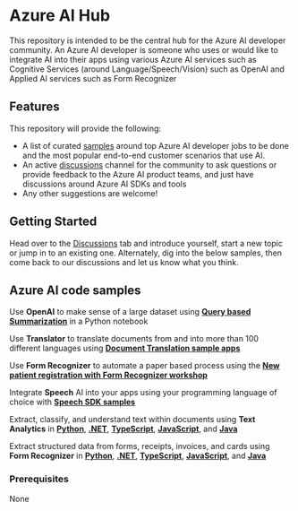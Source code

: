 # Azure AI Hub
This repository is intended to be the central hub for the Azure AI developer community. An Azure AI developer is someone who uses or would like to integrate AI into their apps using various Azure AI services such as Cognitive Services (around Language/Speech/Vision) such as OpenAI and Applied AI services such as Form Recognizer

## Features
This repository will provide the following:
* A list of curated [samples](https://aka.ms/azai/samples) around top Azure AI developer jobs to be done and the most popular end-to-end customer scenarios that use AI. 
* An active [discussions](https://aka.ms/azai) channel for the community to ask questions or provide feedback to the Azure AI product teams, and just have discussions around Azure AI SDKs and tools
* Any other suggestions are welcome!

## Getting Started
Head over to the [Discussions](https://aka.ms/azai) tab and introduce yourself, start a new topic or jump in to an existing one. Alternately, dig into the below samples, then come back to our discussions and let us know what you think. 

## Azure AI code samples 

Use **OpenAI** to make sense of a large dataset using [**Query based Summarization**](https://github.com/Azure-Samples/summarization-python-openai) in a Python notebook 

Use **Translator** to translate documents from and into more than 100 different languages using [**Document Translation sample apps**](https://github.com/MicrosoftTranslator/DocumentTranslation) 

Use **Form Recognizer** to automate a paper based process using the [**New patient registration with Form Recognizer workshop**](https://newpatiente2e.github.io/docs/)

Integrate **Speech** AI into your apps using your programming language of choice with [**Speech SDK samples**](https://github.com/Azure-Samples/cognitive-services-speech-sdk/blob/master/README.md#sample-repository-for-the-microsoft-cognitive-services-speech-sdk) 

Extract, classify, and understand text within documents using **Text Analytics** in [**Python**](https://github.com/Azure/azure-sdk-for-python/blob/main/sdk/textanalytics/azure-ai-textanalytics/samples/README.md#samples-for-azure-text-analytics-client-library-for-python), [**.NET**](https://github.com/Azure/azure-sdk-for-net/tree/main/sdk/textanalytics/Azure.AI.TextAnalytics/samples#azure-cognitive-services-text-analytics-client-library-for-net), [**TypeScript**](https://github.com/Azure/azure-sdk-for-js/tree/main/sdk/textanalytics/ai-text-analytics/samples/v5/typescript#azure-text-analytics-client-library-samples-for-typescript), [**JavaScript**](https://github.com/Azure/azure-sdk-for-js/blob/main/sdk/textanalytics/ai-text-analytics/samples/v5/javascript/README.md#azure-text-analytics-client-library-samples-for-javascript), and [**Java**](https://github.com/Azure/azure-sdk-for-java/blob/main/sdk/textanalytics/azure-ai-textanalytics/src/samples/README.md#azure-cognitive-services-for-language-client-library-samples-for-java)  

Extract structured data from forms, receipts, invoices, and cards using **Form Recognizer** in [**Python**](https://github.com/Azure/azure-sdk-for-python/blob/main/sdk/formrecognizer/azure-ai-formrecognizer/samples/README.md#samples-for-azure-form-recognizer-client-library-for-python), [**.NET**](https://github.com/Azure/azure-sdk-for-net/blob/main/sdk/formrecognizer/Azure.AI.FormRecognizer/samples/README.md#common-scenarios-samples-for-client-library-version-400), [**TypeScript**](https://github.com/Azure/azure-sdk-for-js/blob/main/sdk/formrecognizer/ai-form-recognizer/samples/v4/typescript/README.md#azure-form-recognizer-client-library-samples-for-typescript), [**JavaScript**](https://github.com/Azure/azure-sdk-for-js/blob/main/sdk/formrecognizer/ai-form-recognizer/samples/v4/javascript/README.md#azure-form-recognizer-client-library-samples-for-javascript), and [**Java**](https://github.com/Azure/azure-sdk-for-java/blob/main/sdk/formrecognizer/azure-ai-formrecognizer/src/samples/README.md#azure-form-recognizer-client-library-samples-for-java) 
### Prerequisites
None
